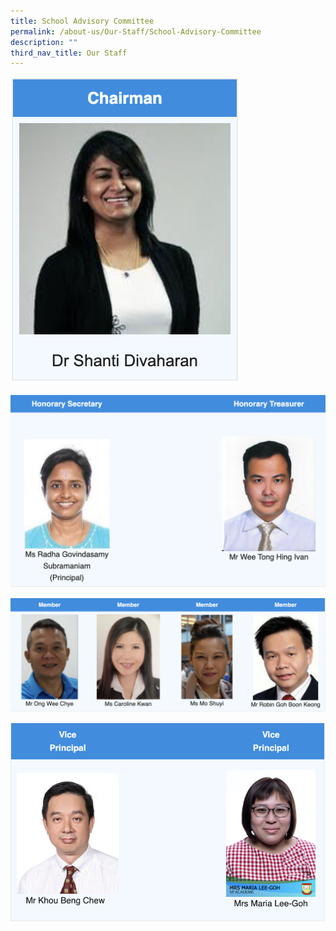 ```yaml
---
title: School Advisory Committee
permalink: /about-us/Our-Staff/School-Advisory-Committee
description: ""
third_nav_title: Our Staff
---
```

![](/images/photo6160989144705250857.jpg)

![](/images/photo6160989144705250860.jpg)

![](/images/photo6160989144705250861.jpg)

![](/images/photo6160989144705250862.jpg)